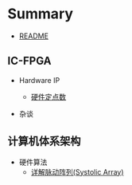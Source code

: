 # Summary

* [README](README.md)

## IC-FPGA

* Hardware IP
	* [硬件定点数](./blog/hardfix/README.md)

* 杂谈

## 计算机体系架构

* 硬件算法
	* [详解脉动阵列(Systolic Array)](./blog/hardalgo/systolic-array.md)












